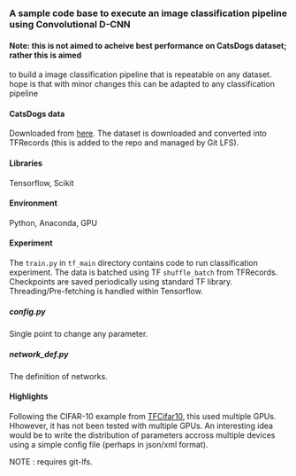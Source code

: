 ### A sample code base to execute an image classification pipeline using Convolutional D-CNN

#### Note: this is not aimed to acheive best performance on CatsDogs dataset; rather this is aimed
to build a image classification pipeline that is repeatable on any dataset. hope is that with minor
changes this can be adapted to any classification pipeline

#### CatsDogs data

Downloaded from [here](https://www.microsoft.com/en-us/download/details.aspx?id=54765). The dataset
is downloaded and converted into TFRecords (this is added to the repo and managed by Git LFS).

#### Libraries

Tensorflow, Scikit

#### Environment

Python, Anaconda, GPU

#### Experiment

The `train.py` in `tf_main` directory contains code to run classification experiment. The data is batched using
TF `shuffle_batch` from TFRecords. Checkpoints are saved periodically using standard TF library. Threading/Pre-fetching
is handled within Tensorflow.

##### config.py

Single point to change any parameter.

##### network_def.py

The definition of networks.

#### Highlights

Following the CIFAR-10 example from [TFCifar10](https://github.com/tensorflow/models/tree/master/tutorials/image/cifar10),
this used multiple GPUs. Hhowever, it has not been tested with multiple GPUs. An interesting idea would be to write
the distribution of parameters accross multiple devices using a simple config file (perhaps in json/xml format).

NOTE : requires git-lfs.




